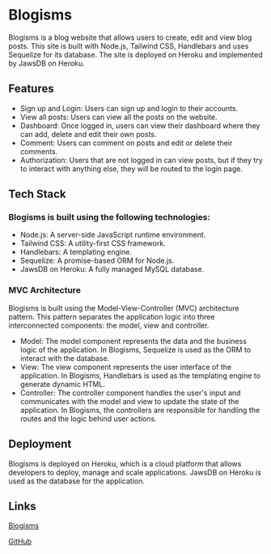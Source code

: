 # Blogisms

Blogisms is a blog website that allows users to create, edit and view blog posts. This site is built with Node.js, Tailwind CSS, Handlebars and uses Sequelize for its database. The site is deployed on Heroku and implemented by JawsDB on Heroku.

## Features

* Sign up and Login: Users can sign up and login to their accounts.
* View all posts: Users can view all the posts on the website.
* Dashboard: Once logged in, users can view their dashboard where they can add, delete and edit their own posts.
* Comment: Users can comment on posts and edit or delete their comments.
* Authorization: Users that are not logged in can view posts, but if they try to interact with anything else, they will be routed to the login page.

## Tech Stack

### Blogisms is built using the following technologies:

- Node.js: A server-side JavaScript runtime environment.
- Tailwind CSS: A utility-first CSS framework.
- Handlebars: A templating engine.
- Sequelize: A promise-based ORM for Node.js.
- JawsDB on Heroku: A fully managed MySQL database.

### MVC Architecture

Blogisms is built using the Model-View-Controller (MVC) architecture pattern. This pattern separates the application logic into three interconnected components: the model, view and controller.

* Model: The model component represents the data and the business logic of the application. In Blogisms, Sequelize is used as the ORM to interact with the database.
* View: The view component represents the user interface of the application. In Blogisms, Handlebars is used as the templating engine to generate dynamic HTML.
* Controller: The controller component handles the user's input and communicates with the model and view to update the state of the application. In Blogisms, the controllers are responsible for handling the routes and the logic behind user actions.


## Deployment

Blogisms is deployed on Heroku, which is a cloud platform that allows developers to deploy, manage and scale applications. JawsDB on Heroku is used as the database for the application.

## Links

[Blogisms](https://blogisms.herokuapp.com/)

[GitHub](https://github.com/coltmort/cuddly-palm-tree)